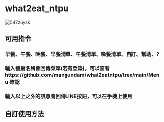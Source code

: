 # what2eat_ntpu

![547zuysk](https://user-images.githubusercontent.com/31913840/137063548-bbb68145-aaa4-4886-be3e-edbf402804a5.png)

## 可用指令
### 早餐、午餐、晚餐、早餐清單、午餐清單、晚餐清單、自訂、幫助、?

### 輸入餐廳名稱會回傳菜單(若有登錄)，可以查看https://github.com/mangundam/what2eatntpu/tree/main/Menu 確認

### 輸入以上之外的訊息會回傳LINE按鈕，可以在手機上使用

## 自訂使用方法
### 

